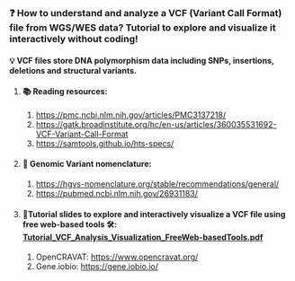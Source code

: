 ### ❓ How to understand and analyze a VCF (Variant Call Format) file from WGS/WES data? Tutorial to explore and visualize it interactively without coding!

#### 💡 VCF files store DNA polymorphism data including SNPs, insertions, deletions and structural variants.

1. #### 📚 Reading resources:
   1. https://pmc.ncbi.nlm.nih.gov/articles/PMC3137218/
   2. https://gatk.broadinstitute.org/hc/en-us/articles/360035531692-VCF-Variant-Call-Format
   3. https://samtools.github.io/hts-specs/ 

2. #### 🧬 Genomic Variant nomenclature:
   1. https://hgvs-nomenclature.org/stable/recommendations/general/
   2. https://pubmed.ncbi.nlm.nih.gov/26931183/ 

3. #### 📌Tutorial slides to explore and interactively visualize a VCF file using free web-based tools 🛠️: [Tutorial_VCF_Analysis_Visualization_FreeWeb-basedTools.pdf](https://github.com/gurpreet-bioinfo/vcf_concepts_analysis_visualization/blob/main/Tutorial_VCF_Analysis_Visualization_FreeWeb-basedTools.pdf)
    1. OpenCRAVAT: https://www.opencravat.org/
    2. Gene.iobio: https://gene.iobio.io/ 
